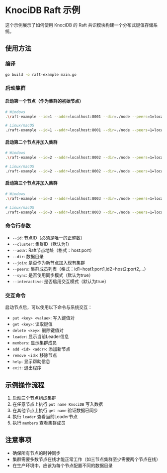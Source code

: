 # KnociDB Raft 示例

这个示例展示了如何使用 KnociDB 的 Raft 共识模块构建一个分布式键值存储系统。

## 使用方法

### 编译

```bash
go build -o raft-example main.go
```

### 启动集群

#### 启动第一个节点（作为集群的初始节点）

```bash
# Windows
.\raft-example --id=1 --addr=localhost:8001 --dir=./node --peers=1=localhost:8001,2=localhost:8002,3=localhost:8003

# Linux/macOS
./raft-example --id=1 --addr=localhost:8001 --dir=./node --peers=1=localhost:8001,2=localhost:8002,3=localhost:8003
```

#### 启动第二个节点并加入集群

```bash
# Windows
.\raft-example --id=2 --addr=localhost:8002 --dir=./node --peers=1=localhost:8001,2=localhost:8002,3=localhost:8003 --join

# Linux/macOS
./raft-example --id=2 --addr=localhost:8002 --dir=./node --peers=1=localhost:8001,2=localhost:8002,3=localhost:8003 --join
```

#### 启动第三个节点并加入集群

```bash
# Windows
.\raft-example --id=3 --addr=localhost:8003 --dir=./node --peers=1=localhost:8001,2=localhost:8002,3=localhost:8003 --join

# Linux/macOS
./raft-example --id=3 --addr=localhost:8003 --dir=./node --peers=1=localhost:8001,2=localhost:8002,3=localhost:8003 --join
```

### 命令行参数

- `--id`: 节点ID（必须是唯一的正整数）
- `--cluster`: 集群ID（默认为1）
- `--addr`: Raft节点地址（格式：host:port）
- `--dir`: 数据目录
- `--join`: 是否作为新节点加入现有集群
- `--peers`: 集群成员列表（格式：id1=host1:port1,id2=host2:port2,...）
- `--sync`: 是否使用同步模式（默认为true）
- `--interactive`: 是否启用交互模式（默认为true）

### 交互命令

启动节点后，可以使用以下命令与系统交互：

- `put <key> <value>`: 写入键值对
- `get <key>`: 读取键值
- `delete <key>`: 删除键值对
- `leader`: 显示当前Leader信息
- `members`: 显示集群成员
- `add <id> <addr>`: 添加新节点
- `remove <id>`: 移除节点
- `help`: 显示帮助信息
- `exit`: 退出程序

## 示例操作流程

1. 启动三个节点组成集群
2. 在任意节点上执行 `put name KnociDB` 写入数据
3. 在其他节点上执行 `get name` 验证数据已同步
4. 执行 `leader` 查看当前Leader节点
5. 执行 `members` 查看集群成员

## 注意事项

- 确保所有节点的时钟同步
- 集群需要多数节点在线才能正常工作（如三节点集群至少需要两个节点在线）
- 在生产环境中，应该为每个节点配置不同的数据目录